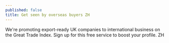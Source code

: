 ```yaml
---
published: false
title: Get seen by overseas buyers ZH
---
```

We're promoting export-ready UK companies to international business on the Great Trade Index. Sign up for this free service to boost your profile. ZH
